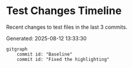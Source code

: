 # Test Changes Timeline

Recent changes to test files in the last 3 commits.

Generated: 2025-08-12 13:33:30

```mermaid
gitgraph
    commit id: "Baseline"
    commit id: "Fixed the highlighting"
```

